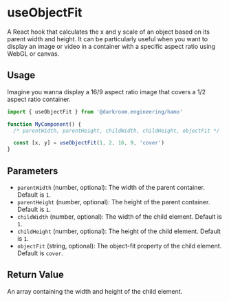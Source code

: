 # useObjectFit

A React hook that calculates the x and y scale of an object based on its parent width and height. It can be particularly useful when you want to display an image or video in a container with a specific aspect ratio using WebGL or canvas.

## Usage

Imagine you wanna display a 16/9 aspect ratio image that covers a 1/2 aspect ratio container.

```jsx
import { useObjectFit } from '@darkroom.engineering/hamo'

function MyComponent() {
  /* parentWidth, parentHeight, childWidth, childHeight, objectFit */

  const [x, y] = useObjectFit(1, 2, 16, 9, 'cover')
}
```

## Parameters

- `parentWidth` (number, optional): The width of the parent container. Default is `1`.
- `parentHeight` (number, optional): The height of the parent container. Default is `1`.
- `childWidth` (number, optional): The width of the child element. Default is `1`.
- `childHeight` (number, optional): The height of the child element. Default is `1`.
- `objectFit` (string, optional): The object-fit property of the child element. Default is `cover`.

## Return Value

An array containing the width and height of the child element.
